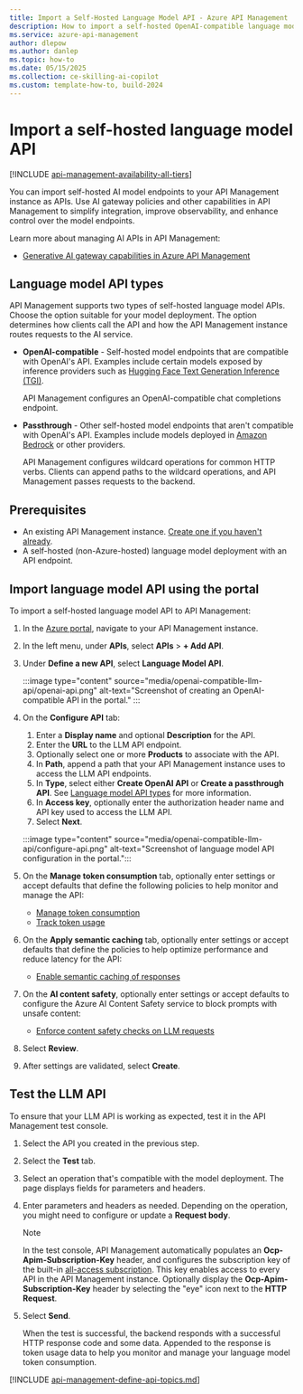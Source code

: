 ```yaml
---
title: Import a Self-Hosted Language Model API - Azure API Management
description: How to import a self-hosted OpenAI-compatible language model or other AI model as a REST API in Azure API Management.
ms.service: azure-api-management
author: dlepow
ms.author: danlep
ms.topic: how-to
ms.date: 05/15/2025
ms.collection: ce-skilling-ai-copilot
ms.custom: template-how-to, build-2024
---
```


# Import a self-hosted language model API 

[!INCLUDE [api-management-availability-all-tiers](../../includes/api-management-availability-all-tiers.md)]

You can import self-hosted AI model endpoints to your API Management instance as APIs. Use AI gateway policies and other capabilities in API Management to simplify integration, improve observability, and enhance control over the model endpoints.

Learn more about managing AI APIs in API Management:

* [Generative AI gateway capabilities in Azure API Management](genai-gateway-capabilities.md)

## Language model API types

API Management supports two types of self-hosted language model APIs. Choose the option  suitable for your model deployment. The option determines how clients call the API and how the API Management instance routes requests to the AI service.

* **OpenAI-compatible** - Self-hosted model endpoints that are compatible with OpenAI's API. Examples include certain models exposed by inference providers such as [Hugging Face Text Generation Inference (TGI)](https://huggingface.co/docs/text-generation-inference/en/index).

    API Management configures an OpenAI-compatible chat completions endpoint. 

* **Passthrough** - Other self-hosted model endpoints that aren't compatible with OpenAI's API. Examples include models deployed in [Amazon Bedrock](https://docs.aws.amazon.com/bedrock/latest/userguide/what-is-bedrock.html) or other providers.

    API Management configures wildcard operations for common HTTP verbs. Clients can append paths to the wildcard operations, and API Management passes requests to the backend.  

## Prerequisites

- An existing API Management instance. [Create one if you haven't already](get-started-create-service-instance.md).
- A self-hosted (non-Azure-hosted) language model deployment with an API endpoint.  


## Import language model API using the portal


To import a self-hosted language model API to API Management:

1. In the [Azure portal](https://portal.azure.com), navigate to your API Management instance.
1. In the left menu, under **APIs**, select **APIs** > **+ Add API**.
1. Under **Define a new API**, select **Language Model API**.

    :::image type="content" source="media/openai-compatible-llm-api/openai-api.png" alt-text="Screenshot of creating an OpenAI-compatible API in the portal." :::

1. On the **Configure API** tab:
    1. Enter a **Display name** and optional **Description** for the API.
    1. Enter the **URL** to the LLM API endpoint.
    1. Optionally select one or more **Products** to associate with the API.  
    1. In **Path**, append a path that your API Management instance uses to access the LLM API endpoints.
    1. In **Type**, select either **Create OpenAI API** or **Create a passthrough API**. See [Language model API types](#language-model-api-types) for more information.
    1. In **Access key**, optionally enter the authorization header name and API key used to access the LLM API. 
    1. Select **Next**.

    :::image type="content" source="media/openai-compatible-llm-api/configure-api.png" alt-text="Screenshot of language model API configuration in the portal.":::

1. On the **Manage token consumption** tab, optionally enter settings or accept defaults that define the following policies to help monitor and manage the API:
    * [Manage token consumption](llm-token-limit-policy.md)
    * [Track token usage](llm-emit-token-metric-policy.md) 
1. On the **Apply semantic caching** tab, optionally enter settings or accept defaults that define the policies to help optimize performance and reduce latency for the API:
    * [Enable semantic caching of responses](azure-openai-enable-semantic-caching.md)
1. On the **AI content safety**, optionally enter settings or accept defaults to configure the Azure AI Content Safety service to block prompts with unsafe content:
    * [Enforce content safety checks on LLM requests](llm-content-safety-policy.md)
1. Select **Review**.
1. After settings are validated, select **Create**. 

## Test the LLM API

To ensure that your LLM API is working as expected, test it in the API Management test console. 
1. Select the API you created in the previous step.
1. Select the **Test** tab.
1. Select an operation that's compatible with the model deployment.
    The page displays fields for parameters and headers.
1. Enter parameters and headers as needed. Depending on the operation, you might need to configure or update a **Request body**.
    > [!NOTE]
    > In the test console, API Management automatically populates an **Ocp-Apim-Subscription-Key** header, and configures the subscription key of the built-in [all-access subscription](api-management-subscriptions.md#all-access-subscription). This key enables access to every API in the API Management instance. Optionally display the **Ocp-Apim-Subscription-Key** header by selecting the "eye" icon next to the **HTTP Request**.
1. Select **Send**.

    When the test is successful, the backend responds with a successful HTTP response code and some data. Appended to the response is token usage data to help you monitor and manage your language model token consumption.


[!INCLUDE [api-management-define-api-topics.md](../../includes/api-management-define-api-topics.md)]
